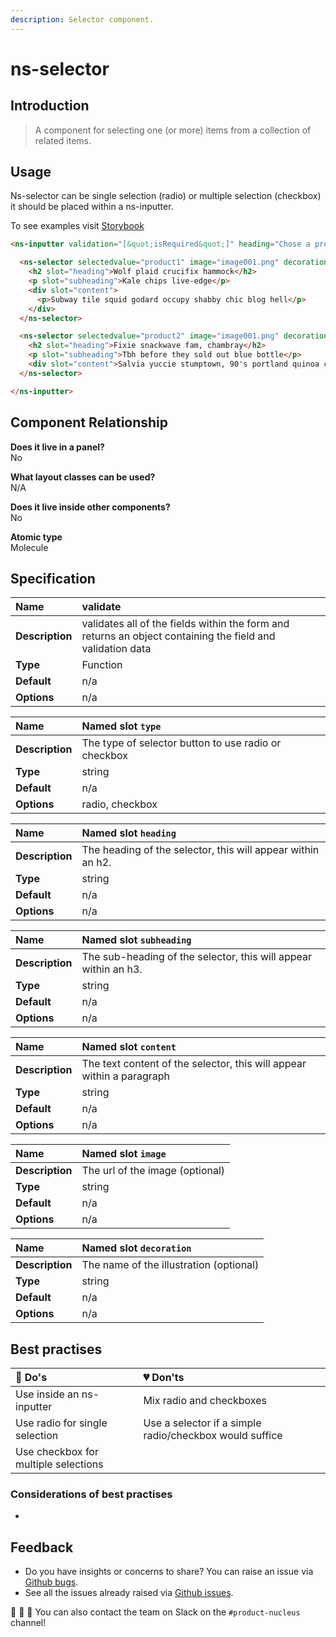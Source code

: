 ```yaml
---
description: Selector component.
---
```


# ns-selector

## Introduction

> A component for selecting one (or more) items from a collection of related items.

## Usage

Ns-selector can be single selection (radio) or multiple selection (checkbox) it should be placed within a ns-inputter.

To see examples visit [Storybook](https://nucleus.bgdigital.xyz/demo/index.html?path=/story/ns-inputter--selectorradio)


```html
<ns-inputter validation="[&quot;isRequired&quot;]" heading="Chose a product" helper="" name="product">

  <ns-selector selectedvalue="product1" image="image001.png" decoration="boiler" label="This is the label text" type="radio">
    <h2 slot="heading">Wolf plaid crucifix hammock</h2>
    <p slot="subheading">Kale chips live-edge</p>
    <div slot="content">
      <p>Subway tile squid godard occupy shabby chic blog hell</p>
    </div>
  </ns-selector>

  <ns-selector selectedvalue="product2" image="image001.png" decoration="appliance" label="This is the label text" type="radio">
    <h2 slot="heading">Fixie snackwave fam, chambray</h2>
    <p slot="subheading">Tbh before they sold out blue bottle</p>
    <div slot="content">Salvia yuccie stumptown, 90's portland quinoa chambray.</div>
  </ns-selector>

</ns-inputter>
```


## Component Relationship

**Does it live in a panel?**  
No

**What layout classes can be used?**  
N/A

**Does it live inside other components?**  
No

**Atomic type**  
Molecule

## Specification

| **Name** | validate |
| :--- | :--- |
| **Description** | validates all of the fields within the form and returns an object containing the field and validation data |
| **Type** | Function |
| **Default** | n/a |
| **Options** | n/a |

| **Name**| Named slot `type` |
| :--- | :--- |
| **Description** | The type of selector button to use radio or checkbox |
| **Type** | string |
| **Default** | n/a |
| **Options** | radio, checkbox |

| **Name**| Named slot `heading` |
| :--- | :--- |
| **Description** | The heading of the selector, this will appear within an h2. |
| **Type** | string |
| **Default** | n/a |
| **Options** | n/a |

| **Name**| Named slot `subheading` |
| :--- | :--- |
| **Description** | The sub-heading of the selector, this will appear within an h3. |
| **Type** | string |
| **Default** | n/a |
| **Options** | n/a |

| **Name**| Named slot `content` |
| :--- | :--- |
| **Description** | The text content of the selector, this will appear within a paragraph |
| **Type** | string |
| **Default** | n/a |
| **Options** | n/a |

| **Name**| Named slot `image` |
| :--- | :--- |
| **Description** | The url of the image (optional) |
| **Type** | string |
| **Default** | n/a |
| **Options** | n/a |

| **Name**| Named slot `decoration` |
| :--- | :--- |
| **Description** | The name of the illustration (optional) |
| **Type** | string |
| **Default** | n/a |
| **Options** | n/a |


## Best practises

| 💚 Do's | 💔 Don'ts |
| :--- | :--- |
| Use inside an ns-inputter | Mix radio and checkboxes |
| Use radio for single selection | Use a selector if a simple radio/checkbox would suffice |
| Use checkbox for multiple selections | |


### Considerations of best practises

* 

## Feedback

* Do you have insights or concerns to share? You can raise an issue via [Github bugs](https://github.com/ConnectedHomes/nucleus/issues/new?assignees=&labels=Bug&template=a--bug-report.md&title=[bug]%20[ns-form]).
* See all the issues already raised via [Github issues](https://github.com/connectedHomes/nucleus/issues?utf8=%E2%9C%93&q=is%3Aopen+is%3Aissue+label%3ABug+[ns-form]).

💩 🎉 🦄 You can also contact the team on Slack on the `#product-nucleus` channel!
